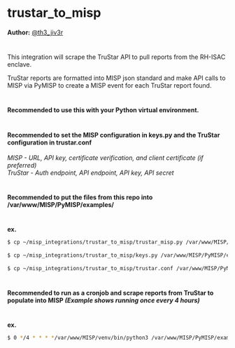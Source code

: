 # trustar_to_misp

**Author:** [@th3_jiv3r](https://twitter.com/th3_jiv3r)  
#
This integration will scrape the TruStar API to pull reports from the RH-ISAC enclave.  

 TruStar reports are formatted into MISP json standard and make API calls to MISP via PyMISP to create a MISP event for each TruStar report found.  
#
#### Recommended to use this with your Python virtual environment.  
#
#### Recommended to set the MISP configuration in keys.py and the TruStar configuration in trustar.conf  

  *MISP - URL, API key, certificate verification, and client certificate (if preferred)*  
  *TruStar - Auth endpoint, API endpoint, API key, API secret*  
#
#### Recommended to put the files from this repo into /var/www/MISP/PyMISP/examples/  
#
  **ex.**
```sh  
$ cp ~/misp_integrations/trustar_to_misp/trustar_misp.py /var/www/MISP/PyMISP/examples/trustar_misp.py
  
$ cp ~/misp_integrations/trustar_to_misp/keys.py /var/www/MISP/PyMISP/examples/keys.py
  
$ cp ~/misp_integrations/trustar_to_misp/trustar.conf /var/www/MISP/PyMISP/examples/trustar.conf
```
#
#### Recommended to run as a cronjob and scrape reports from TruStar to populate into MISP *(Example shows running once every 4 hours)*  
#
  **ex.** 
  
```sh
$ 0 */4 * * * */var/www/MISP/venv/bin/python3 /var/www/MISP/PyMISP/examples/trustar_misp.py
```
#
